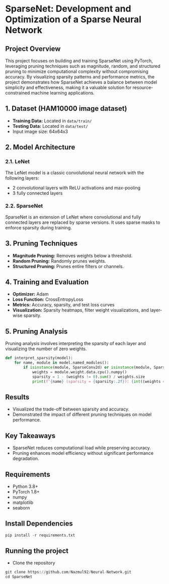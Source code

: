 # SparseNet: Development and Optimization of a Sparse Neural Network
## Project Overview
This project focuses on building and training SparseNet using PyTorch, leveraging pruning techniques such as magnitude, random, and structured pruning to minimize computational complexity without compromising accuracy. By visualizing sparsity patterns and performance metrics, the project demonstrates how SparseNet achieves a balance between model simplicity and effectiveness, making it a valuable solution for resource-constrained machine learning applications.

## 1. Dataset (HAM10000 image dataset)
- **Training Data:** Located in `data/train/`
- **Testing Data:** Located in `data/test/`
- Input image size: 64x64x3

## 2. Model Architecture
### 2.1. LeNet
The LeNet model is a classic convolutional neural network with the following layers:
- 2 convolutional layers with ReLU activations and max-pooling
- 3 fully connected layers

### 2.2. SparseNet
SparseNet is an extension of LeNet where convolutional and fully connected layers are replaced by sparse versions. It uses sparse masks to enforce sparsity during training.

## 3. Pruning Techniques
- **Magnitude Pruning:** Removes weights below a threshold.
- **Random Pruning:** Randomly prunes weights.
- **Structured Pruning:** Prunes entire filters or channels.

## 4. Training and Evaluation
- **Optimizer:** Adam
- **Loss Function:** CrossEntropyLoss
- **Metrics:** Accuracy, sparsity, and test loss curves
- **Visualization:** Sparsity heatmaps, filter weight visualizations, and layer-wise sparsity.


## 5. Pruning Analysis
Pruning analysis involves interpreting the sparsity of each layer and visualizing the number of zero weights.


```python
def interpret_sparsity(model):
    for name, module in model.named_modules():
        if isinstance(module, SparseConv2d) or isinstance(module, SparseLinear):
            weights = module.weight.data.cpu().numpy()
            sparsity = 1 - (weights != 0).sum() / weights.size
            print(f'{name} (sparsity = {sparsity:.2f}): {int((weights == 0).sum())} weights are zero out of {weights.size}')
```


## Results
- Visualized the trade-off between sparsity and accuracy.
- Demonstrated the impact of different pruning techniques on model performance.

## Key Takeaways
- SparseNet reduces computational load while preserving accuracy.
- Pruning enhances model efficiency without significant performance degradation.

## Requirements
* Python 3.8+
* PyTorch 1.8+
* numpy
* matplotlib
* seaborn
## Install Dependencies
```python
pip install -r requirements.txt
```
## Running the project
* Clone the repository
```python
git clone https://github.com/Nazmul92/Neural-Network.git
cd SparseNet
```
